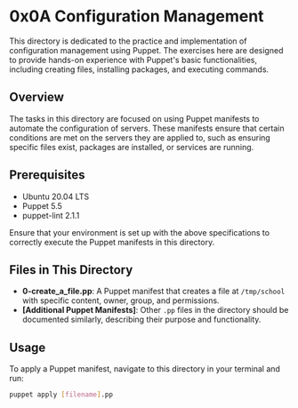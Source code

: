 # 0x0A Configuration Management

This directory is dedicated to the practice and implementation of configuration management using Puppet. The exercises here are designed to provide hands-on experience with Puppet's basic functionalities, including creating files, installing packages, and executing commands.

## Overview

The tasks in this directory are focused on using Puppet manifests to automate the configuration of servers. These manifests ensure that certain conditions are met on the servers they are applied to, such as ensuring specific files exist, packages are installed, or services are running.

## Prerequisites

- Ubuntu 20.04 LTS
- Puppet 5.5
- puppet-lint 2.1.1

Ensure that your environment is set up with the above specifications to correctly execute the Puppet manifests in this directory.

## Files in This Directory

- **0-create_a_file.pp**: A Puppet manifest that creates a file at `/tmp/school` with specific content, owner, group, and permissions.
- **[Additional Puppet Manifests]**: Other `.pp` files in the directory should be documented similarly, describing their purpose and functionality.

## Usage

To apply a Puppet manifest, navigate to this directory in your terminal and run:

```bash
puppet apply [filename].pp
